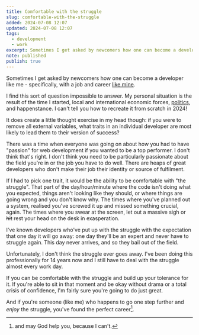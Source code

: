 ```yaml
---
title: Comfortable with the struggle
slug: comfortable-with-the-struggle
added: 2024-07-08 12:07
updated: 2024-07-08 12:07
tags:
  - development
  - work
excerpt: Sometimes I get asked by newcomers how one can become a developer like me - specifically, with a job and career like mine.
note: published
publish: true
---
```


Sometimes I get asked by newcomers how one can become a developer like me - specifically, with a job and career [like mine](/my-lifestyle-centric-career/). 

I find this sort of question impossible to answer. My personal situation is the result of the time I started, local and international economic forces, [politics](https://en.wikipedia.org/wiki/E-3_visa#:~:text=provincial%20nominee%20program.-,History,Although%20the%20bill%2C%20H.R.), and happenstance. I can't tell you how to recreate it from scratch in 2024!

It does create a little thought exercise in my head though: if you were to remove all external variables, what traits in an individual developer are most likely to lead them to their version of success?

There was a time when everyone was going on about how you had to have "passion" for web development if you wanted to be a top performer. I don't think that's right. I don't think you need to be particularly passionate about the field you're in or the job you have to do well. There are heaps of great developers who don't make their job their identity or source of fulfilment.

If I had to pick one trait, it would be the ability to be comfortable with "the struggle". That part of the day/hour/minute where the code isn't doing what you expected, things aren't looking like they should, or where things are going wrong and you don't know why. The times where you've planned out a system, realised you've screwed it up and missed something crucial, again. The times where you swear at the screen, let out a massive sigh or <s>hit</s> rest your head on the desk in exasperation. 

I've known developers who've put up with the struggle with the expectation that one day it will go away: one day they'll be an expert and never have to struggle again. This day never arrives, and so they bail out of the field.

Unfortunately, I don't think the struggle ever goes away. I've been doing this professionally for 14 years now and I still have to deal with the struggle almost every work day. 

If you can be comfortable with the struggle and build up your tolerance for it. If you're able to sit in that moment and be okay without drama or a total crisis of confidence, I'm fairly sure you're going to do just great. 

And if you're someone (like me) who happens to go one step further and *enjoy* the struggle, you've found the perfect career[^1]. 

[^1]: and may God help you, because I can't.